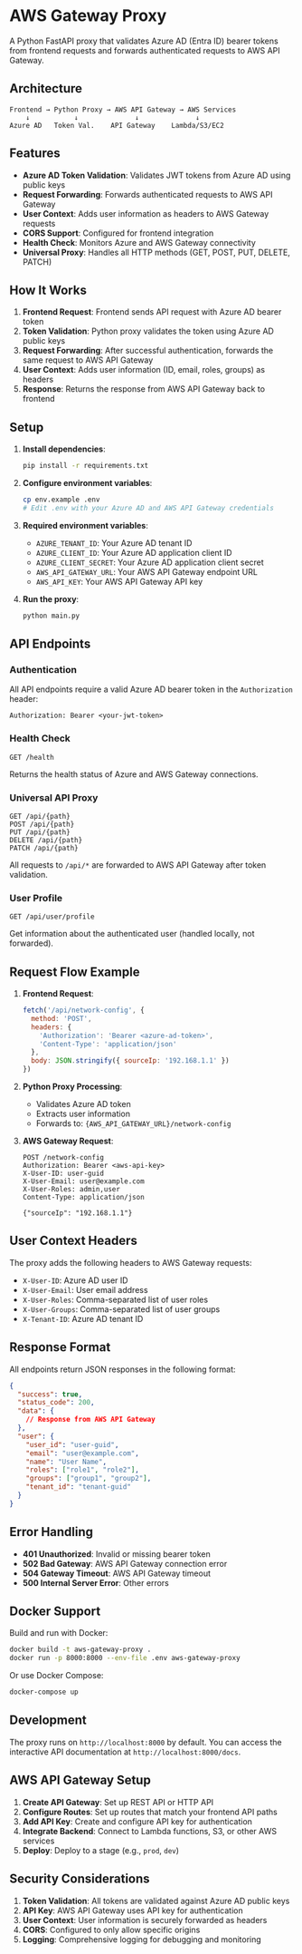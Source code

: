 # AWS Gateway Proxy

A Python FastAPI proxy that validates Azure AD (Entra ID) bearer tokens from frontend requests and forwards authenticated requests to AWS API Gateway.

## Architecture

```
Frontend → Python Proxy → AWS API Gateway → AWS Services
    ↓           ↓              ↓              ↓
Azure AD   Token Val.    API Gateway    Lambda/S3/EC2
```

## Features

- **Azure AD Token Validation**: Validates JWT tokens from Azure AD using public keys
- **Request Forwarding**: Forwards authenticated requests to AWS API Gateway
- **User Context**: Adds user information as headers to AWS Gateway requests
- **CORS Support**: Configured for frontend integration
- **Health Check**: Monitors Azure and AWS Gateway connectivity
- **Universal Proxy**: Handles all HTTP methods (GET, POST, PUT, DELETE, PATCH)

## How It Works

1. **Frontend Request**: Frontend sends API request with Azure AD bearer token
2. **Token Validation**: Python proxy validates the token using Azure AD public keys
3. **Request Forwarding**: After successful authentication, forwards the same request to AWS API Gateway
4. **User Context**: Adds user information (ID, email, roles, groups) as headers
5. **Response**: Returns the response from AWS API Gateway back to frontend

## Setup

1. **Install dependencies**:
   ```bash
   pip install -r requirements.txt
   ```

2. **Configure environment variables**:
   ```bash
   cp env.example .env
   # Edit .env with your Azure AD and AWS API Gateway credentials
   ```

3. **Required environment variables**:
   - `AZURE_TENANT_ID`: Your Azure AD tenant ID
   - `AZURE_CLIENT_ID`: Your Azure AD application client ID
   - `AZURE_CLIENT_SECRET`: Your Azure AD application client secret
   - `AWS_API_GATEWAY_URL`: Your AWS API Gateway endpoint URL
   - `AWS_API_KEY`: Your AWS API Gateway API key

4. **Run the proxy**:
   ```bash
   python main.py
   ```

## API Endpoints

### Authentication
All API endpoints require a valid Azure AD bearer token in the `Authorization` header:
```
Authorization: Bearer <your-jwt-token>
```

### Health Check
```
GET /health
```
Returns the health status of Azure and AWS Gateway connections.

### Universal API Proxy
```
GET /api/{path}
POST /api/{path}
PUT /api/{path}
DELETE /api/{path}
PATCH /api/{path}
```
All requests to `/api/*` are forwarded to AWS API Gateway after token validation.

### User Profile
```
GET /api/user/profile
```
Get information about the authenticated user (handled locally, not forwarded).

## Request Flow Example

1. **Frontend Request**:
   ```javascript
   fetch('/api/network-config', {
     method: 'POST',
     headers: {
       'Authorization': 'Bearer <azure-ad-token>',
       'Content-Type': 'application/json'
     },
     body: JSON.stringify({ sourceIp: '192.168.1.1' })
   })
   ```

2. **Python Proxy Processing**:
   - Validates Azure AD token
   - Extracts user information
   - Forwards to: `{AWS_API_GATEWAY_URL}/network-config`

3. **AWS Gateway Request**:
   ```http
   POST /network-config
   Authorization: Bearer <aws-api-key>
   X-User-ID: user-guid
   X-User-Email: user@example.com
   X-User-Roles: admin,user
   Content-Type: application/json
   
   {"sourceIp": "192.168.1.1"}
   ```

## User Context Headers

The proxy adds the following headers to AWS Gateway requests:

- `X-User-ID`: Azure AD user ID
- `X-User-Email`: User email address
- `X-User-Roles`: Comma-separated list of user roles
- `X-User-Groups`: Comma-separated list of user groups
- `X-Tenant-ID`: Azure AD tenant ID

## Response Format

All endpoints return JSON responses in the following format:

```json
{
  "success": true,
  "status_code": 200,
  "data": {
    // Response from AWS API Gateway
  },
  "user": {
    "user_id": "user-guid",
    "email": "user@example.com",
    "name": "User Name",
    "roles": ["role1", "role2"],
    "groups": ["group1", "group2"],
    "tenant_id": "tenant-guid"
  }
}
```

## Error Handling

- **401 Unauthorized**: Invalid or missing bearer token
- **502 Bad Gateway**: AWS API Gateway connection error
- **504 Gateway Timeout**: AWS API Gateway timeout
- **500 Internal Server Error**: Other errors

## Docker Support

Build and run with Docker:

```bash
docker build -t aws-gateway-proxy .
docker run -p 8000:8000 --env-file .env aws-gateway-proxy
```

Or use Docker Compose:

```bash
docker-compose up
```

## Development

The proxy runs on `http://localhost:8000` by default. You can access the interactive API documentation at `http://localhost:8000/docs`.

## AWS API Gateway Setup

1. **Create API Gateway**: Set up REST API or HTTP API
2. **Configure Routes**: Set up routes that match your frontend API paths
3. **Add API Key**: Create and configure API key for authentication
4. **Integrate Backend**: Connect to Lambda functions, S3, or other AWS services
5. **Deploy**: Deploy to a stage (e.g., `prod`, `dev`)

## Security Considerations

1. **Token Validation**: All tokens are validated against Azure AD public keys
2. **API Key**: AWS API Gateway uses API key for authentication
3. **User Context**: User information is securely forwarded as headers
4. **CORS**: Configured to only allow specific origins
5. **Logging**: Comprehensive logging for debugging and monitoring 